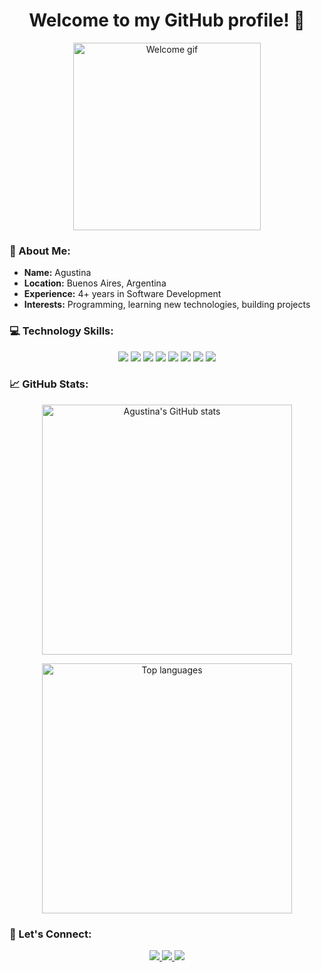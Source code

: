 <h1 align="center"> Welcome to my GitHub profile! 👋 </h1>

<p align="center">
  <img src="https://media.giphy.com/media/R03zWv5p1oNSQd91EP/giphy.gif" alt="Welcome gif" width="300">
</p>

<h3>📝 About Me:</h3>
<ul>
    <li><strong>Name:</strong> Agustina</li>
    <li><strong>Location:</strong> Buenos Aires, Argentina</li>
    <li><strong>Experience:</strong> 4+ years in Software Development</li>
    <li><strong>Interests:</strong> Programming, learning new technologies, building projects</li>
</ul>

<h3>💻 Technology Skills:</h3>
<p align="center">
  <img src="https://img.shields.io/badge/-React-61DAFB?logo=react&logoColor=white&style=for-the-badge">
  <img src="https://img.shields.io/badge/-Vue.js-4FC08D?logo=vue.js&logoColor=white&style=for-the-badge">
  <img src="https://img.shields.io/badge/-TypeScript-3178C6?logo=typescript&logoColor=white&style=for-the-badge">
  <img src="https://img.shields.io/badge/-Node.js-339933?logo=node.js&logoColor=white&style=for-the-badge">
  <img src="https://img.shields.io/badge/-Express-000000?logo=express&logoColor=white&style=for-the-badge">
  <img src="https://img.shields.io/badge/-JavaScript-F7DF1E?logo=javascript&logoColor=black&style=for-the-badge">
  <img src="https://img.shields.io/badge/-CSS-1572B6?logo=css3&logoColor=white&style=for-the-badge">
  <img src="https://img.shields.io/badge/-HTML-E34F26?logo=html5&logoColor=white&style=for-the-badge">
</p>

<h3>📈 GitHub Stats:</h3>
<p align="center">
  <img src="https://github-readme-stats.vercel.app/api?username=aguscoppe&show_icons=true&theme=radical" alt="Agustina's GitHub stats" width="400">
</p>
<p align="center">
  <img src="https://github-readme-stats.vercel.app/api/top-langs/?username=aguscoppe&layout=compact&theme=radical" alt="Top languages" width="400">
</p>

<h3>🚀 Let's Connect:</h3>
<p align="center">
  <a href="https://linkedin.com/in/aguscoppe" target="_blank">
    <img src="https://img.shields.io/badge/-LinkedIn-0077B5?logo=linkedin&logoColor=white&style=for-the-badge">
  </a>
  <a href="mailto:aguscoppe@gmail.com" target="_blank">
    <img src="https://img.shields.io/badge/-Email-D14836?logo=gmail&logoColor=white&style=for-the-badge">
  </a>
  <a href="https://aguscoppe.github.io" target="_blank">
    <img src="https://img.shields.io/badge/-Visit%20My%20Website-000000?logo=internet-explorer&logoColor=white&style=for-the-badge">
  </a>
</p>
